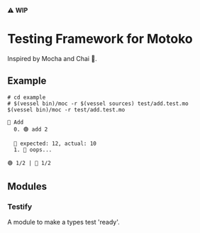 ⚠️ **WIP**

# Testing Framework for Motoko

Inspired by Mocha and Chai 🍵.

## Example

```shell
# cd example
# $(vessel bin)/moc -r $(vessel sources) test/add.test.mo
$(vessel bin)/moc -r test/add.test.mo
```

```text
📄 Add
  0. 🟢 add 2
  
  💬 expected: 12, actual: 10
  1. 🛑 oops...

🟢 1/2 | 🛑 1/2
```

## Modules

### Testify

A module to make a types test 'ready'.
